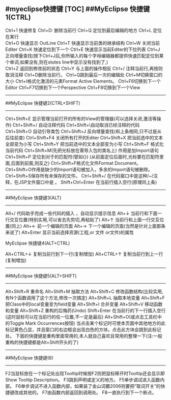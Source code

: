 #myeclipse快捷键
[TOC]
##MyEclipse 快捷键1(CTRL)
-------------------------------------
Ctrl+1 快速修复
Ctrl+D: 删除当前行 
Ctrl+Q  定位到最后编辑的地方 
Ctrl+L  定位在某行  
Ctrl+O  快速显示 OutLine 
Ctrl+T  快速显示当前类的继承结构 
Ctrl+W  关闭当前Editer 
Ctrl+K  快速定位到下一个 
Ctrl+E 快速显示当前Editer的下拉列表
Ctrl+J  正向增量查找(按下Ctrl+J后,你所输入的每个字母编辑器都提供快速匹配定位到某个单词,如果没有,则在stutes line中显示没有找到了,)    
Ctrl+Z 返回到修改前的状态 
Ctrl+Y 与上面的操作相反
Ctrl+/  注释当前行,再按则取消注释 
Ctrl+D删除当前行。
Ctrl+Q跳到最后一次的编辑处
Ctrl+M切换窗口的大小 
Ctrl+I格式化激活的元素Format Active Elements。
Ctrl+F6切换到下一个Editor
Ctrl+F7切换到下一个Perspective
Ctrl+F8切换到下一个View

------------------------------------------
##MyEclipse 快捷键2(CTRL+SHIFT)

------------------------------------------
Ctrl+Shift+E 显示管理当前打开的所有的View的管理器(可以选择关闭,激活等操作) 
Ctrl+Shift+/ 自动注释代码 
Ctrl+Shift+\自动取消已经注释的代码 
Ctrl+Shift+O 自动引导类包 
Ctrl+Shift+J 反向增量查找(和上条相同,只不过是从后往前查) 
Ctrl+Shift+F4 关闭所有打开的Editer 
Ctrl+Shift+X  把当前选中的文本全部变为小写 
Ctrl+Shift+Y  把当前选中的文本全部变为小写 
Ctrl+Shift+F  格式化当前代码
Ctrl+Shift+M(先把光标放在需导入包的类名上) 作用是加Import语句 
Ctrl+Shift+P 定位到对于的匹配符(譬如{}) (从前面定位后面时,光标要在匹配符里面,后面到前面,则反之) 
Ctrl+Shift+F格式化文件Format Document。
Ctrl+Shift+O作用是缺少的Import语句被加入，多余的Import语句被删除。 
Ctrl+Shift+S保存所有未保存的文件。
Ctrl+Shift+/ 在代码窗口中是这种/*~*/注释，在JSP文件窗口中是 <!--~-->。 
Shift+Ctrl+Enter 在当前行插入空行(原理同上条)

-----------------------------------------
##MyEclipse 快捷键3(ALT)

-----------------------------------------
Alt+/ 代码助手完成一些代码的插入 ，自动显示提示信息
Alt+↓  当前行和下面一行交互位置(特别实用,可以省去先剪切,再粘贴了) 
Alt+↑  当前行和上面一行交互位置(同上) 
Alt+←  前一个编辑的页面 
Alt+→  下一个编辑的页面(当然是针对上面那条来说了) 
Alt+Enter 显示当前选择资源(工程,or 文件 or文件)的属性 

MyEclipse 快捷键4(ALT+CTRL)

Alt+CTRL+↓ 复制当前行到下一行(复制增加) 
Alt+CTRL+↑ 复制当前行到上一行(复制增加)

-------------------------------------------
##MyEclipse 快捷键5(ALT+SHIFT)

-------------------------------------------
Alt+Shift+R 重命名 
Alt+Shift+M 抽取方法
Alt+Shift+C 修改函数结构(比较实用,有N个函数调用了这个方法,修改一次搞定) 
Alt+Shift+L 抽取本地变量
Alt+Shift+F 把Class中的local变量变为field变量
Alt+Shift+I 合并变量
Alt+Shift+V 移动函数和变量
Alt+Shift+Z 重构的后悔药(Undo) Shift+Enter 在当前行的下一行插入空行(这时鼠标可以在当前行的任一位置,不一定是最后) 
Alt+Shift+O(或点击工具栏中的Toggle Mark Occurrences按钮) 当点击某个标记时可使本页面中其他地方的此标记黄色凸显，并且窗口的右边框会出现白色的方块，点击此方块会跳到此标记处。 
下面的快捷键是重构里面常用的,本人就自己喜欢且常用的整理一下(注:一般重构的快捷键都是Alt+Shift开头的了) 

--------------------------------------------
##MyEclipse 快捷键(6) 

--------------------------------------------
F2当鼠标放在一个标记处出现Tooltip时候按F2则把鼠标移开时Tooltip还会显示即Show Tooltip Description。 
F3跳到声明或定义的地方。 
F5单步调试进入函数内部。 
F6单步调试不进入函数内部，如果装了金山词霸2006则要把“取词开关”的快捷键改成其他的。 
F7由函数内部返回到调用处。 
F8一直执行到下一个断点。 
